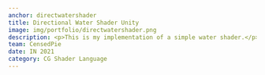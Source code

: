 ```yaml
---
anchor: directwatershader
title: Directional Water Shader Unity
image: img/portfolio/directwatershader.png
description: <p>This is my implementation of a simple water shader.</p><p>The shader uses a simple function to generate simple waves with gradient depth coloring which can be directed toward a point.</p></p><p>Source code here</p><a href="https://github.com/CensedPie/SimpleWaterShaderUnity">https://github.com/CensedPie/SimpleWaterShaderUnity</a> 
team: CensedPie
date: IN 2021
category: CG Shader Language
---
```

